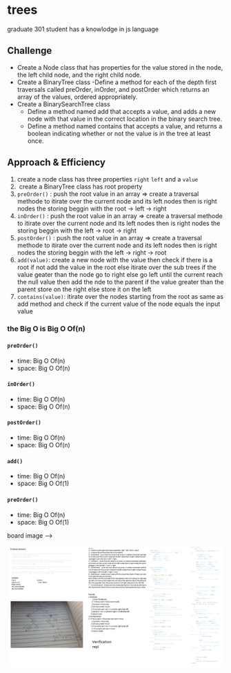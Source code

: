 # trees
<!-- Short summary or background information -->
graduate 301 student has a knowlodge in js language
## Challenge
<!-- Description of the challenge -->
- Create a Node class that has properties for the value stored in the node, the left child node, and the right child node.
- Create a BinaryTree class
   -Define a method for each of the depth first traversals called preOrder, inOrder, and postOrder which returns an array of the values, ordered appropriately.
- Create a BinarySearchTree class
   - Define a method named add that accepts a value, and adds a new node with that value in the correct location in the binary search tree.
   - Define a method named contains that accepts a value, and returns a boolean indicating whether or not the value is in the tree at least once.
## Approach & Efficiency
<!-- What approach did you take? Why? What is the Big O space/time for this approach? -->
1. create a node class has three properties `right` `left` and a `value`
2.  create a BinaryTree class has root property
3. `preOrder()` : push the root value in an array => create a traversal methode to itirate over the current node and its left nodes then is right nodes the storing beggin with the root -> left -> right 
4. `inOrder()` : push the root value in an array => create a traversal methode to itirate over the current node and its left nodes then is right nodes the storing beggin with the left -> root -> right 
5. `postOrder()` : push the root value in an array => create a traversal methode to itirate over the current node and its left nodes then is right nodes the storing beggin with the left -> right -> root 
6. `add(value)`: create a new node with the value then check if there is a root if not add the value in the root
else itirate over the sub trees if the value geater than the node go to right else go left until the current reach the null value then add the nde to the parent if the value greater than the parent store on the right else store it on the left 
7. `contains(value)`: itirate over the nodes starting from the root as same as add method and check if the current value of the node equals the input value

### the Big O is Big O Of(n)
#### `preOrder()`
- time: Big O Of(n)
- space: Big O Of(n)
#### `inOrder()`
- time: Big O Of(n)
- space: Big O Of(n)
#### `postOrder()`
- time: Big O Of(n)
- space: Big O Of(n)
#### `add()`
- time: Big O Of(n)
- space: Big O Of(1)
#### `preOrder()`
- time: Big O Of(n)
- space: Big O Of(1)

board image -->

![array-reverse](../../assets/tree.png)


